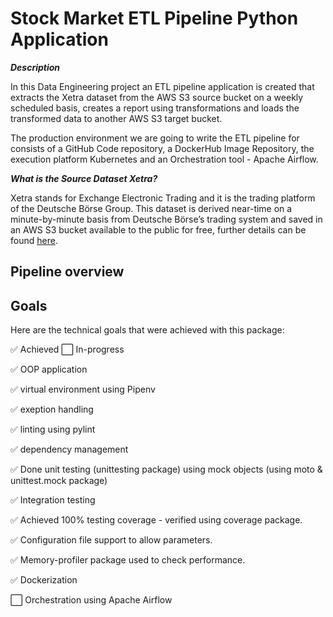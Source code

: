 # Stock Market ETL Pipeline Python Application

***Description***

In this Data Engineering project an ETL pipeline application is created that extracts the Xetra dataset from the AWS S3 source bucket on a weekly scheduled basis, creates a report using transformations and loads the transformed data to another AWS S3 target bucket.

The production environment we are going to write the ETL pipeline for consists of a GitHub Code repository, a DockerHub Image Repository, the execution platform Kubernetes and an Orchestration tool - Apache Airflow.

***What is the Source Dataset Xetra?***

Xetra stands for Exchange Electronic Trading and it is the trading platform of the Deutsche Börse Group. This dataset is derived near-time on a minute-by-minute basis from Deutsche Börse’s trading system and saved in an AWS S3 bucket available to the public for free, further details can be found [here](https://github.com/Deutsche-Boerse/dbg-pds).

## Pipeline overview

## Goals

Here are the technical goals that were achieved with this package:

:white_check_mark: Achieved
:white_large_square: In-progress

:white_check_mark: OOP application

:white_check_mark: virtual environment using Pipenv

:white_check_mark: exeption handling

:white_check_mark: linting using pylint

:white_check_mark: dependency management

:white_check_mark: Done unit testing (unittesting package) using mock objects (using moto & unittest.mock package)

:white_check_mark: Integration testing

:white_check_mark: Achieved 100% testing coverage - verified using coverage package.

:white_check_mark: Configuration file support to allow parameters.

:white_check_mark: Memory-profiler package used to check performance.

:white_check_mark: Dockerization

:white_large_square: Orchestration using Apache Airflow





